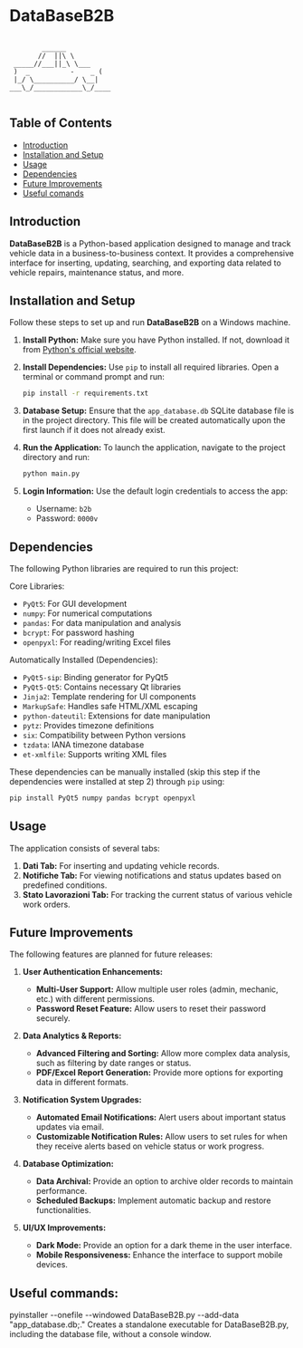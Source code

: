 
# DataBaseB2B

```

        ______
       //  ||\ \
 _____//___||_\ \___
 )  _          -    _ (
 |_/ \__________/ \__|
___\_/____________\_/____


```

## Table of Contents
- [Introduction](#introduction)
- [Installation and Setup](#installation-and-setup)
- [Usage](#usage)
- [Dependencies](#dependencies)
- [Future Improvements](#future-improvements)
- [Useful comands](#useful-commands)

## Introduction
**DataBaseB2B** is a Python-based application designed to manage and track vehicle data in a business-to-business context. It provides a comprehensive interface for inserting, updating, searching, and exporting data related to vehicle repairs, maintenance status, and more.

## Installation and Setup

Follow these steps to set up and run **DataBaseB2B** on a Windows machine.

1. **Install Python:**
   Make sure you have Python installed. If not, download it from [Python's official website](https://www.python.org/downloads/).

2. **Install Dependencies:**
   Use `pip` to install all required libraries. Open a terminal or command prompt and run:
   ```bash
   pip install -r requirements.txt
   ```

3. **Database Setup:**
   Ensure that the `app_database.db` SQLite database file is in the project directory. This file will be created automatically upon the first launch if it does not already exist.

4. **Run the Application:**
   To launch the application, navigate to the project directory and run:
   ```bash
   python main.py
   ```

5. **Login Information:**
   Use the default login credentials to access the app:
   - Username: `b2b`
   - Password: `0000v`

## Dependencies
The following Python libraries are required to run this project:

Core Libraries:

- `PyQt5`: For GUI development
- `numpy`: For numerical computations
- `pandas`: For data manipulation and analysis
- `bcrypt`: For password hashing
- `openpyxl`: For reading/writing Excel files

Automatically Installed (Dependencies):

- `PyQt5-sip`: Binding generator for PyQt5
- `PyQt5-Qt5`: Contains necessary Qt libraries
- `Jinja2`: Template rendering for UI components
- `MarkupSafe`: Handles safe HTML/XML escaping
- `python-dateutil`: Extensions for date manipulation
- `pytz`: Provides timezone definitions
- `six`: Compatibility between Python versions
- `tzdata`: IANA timezone database
- `et-xmlfile`: Supports writing XML files

These dependencies can be manually installed (skip this step if the dependencies were installed at step 2) through `pip` using:
```bash
pip install PyQt5 numpy pandas bcrypt openpyxl
```

## Usage
The application consists of several tabs:
1. **Dati Tab:** For inserting and updating vehicle records.
2. **Notifiche Tab:** For viewing notifications and status updates based on predefined conditions.
3. **Stato Lavorazioni Tab:** For tracking the current status of various vehicle work orders.

## Future Improvements
The following features are planned for future releases:

1. **User Authentication Enhancements:**
   - **Multi-User Support:** Allow multiple user roles (admin, mechanic, etc.) with different permissions.
   - **Password Reset Feature:** Allow users to reset their password securely.

2. **Data Analytics & Reports:**
   - **Advanced Filtering and Sorting:** Allow more complex data analysis, such as filtering by date ranges or status.
   - **PDF/Excel Report Generation:** Provide more options for exporting data in different formats.

3. **Notification System Upgrades:**
   - **Automated Email Notifications:** Alert users about important status updates via email.
   - **Customizable Notification Rules:** Allow users to set rules for when they receive alerts based on vehicle status or work progress.

4. **Database Optimization:**
   - **Data Archival:** Provide an option to archive older records to maintain performance.
   - **Scheduled Backups:** Implement automatic backup and restore functionalities.

5. **UI/UX Improvements:**
   - **Dark Mode:** Provide an option for a dark theme in the user interface.
   - **Mobile Responsiveness:** Enhance the interface to support mobile devices.

## Useful commands:
pyinstaller --onefile --windowed DataBaseB2B.py --add-data "app_database.db;."
Creates a standalone executable for DataBaseB2B.py, including the database file, without a console window.
